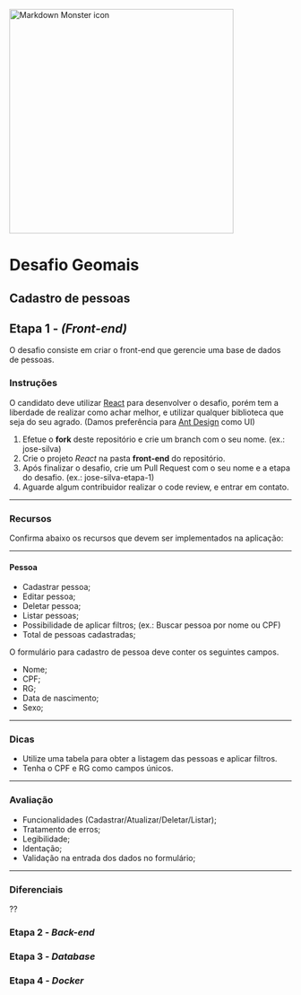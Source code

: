 <img src="https://www.vagasfloripa.com.br/wp-content/uploads/company_logos/2018/06/logo-geomais_Novo.png"
     alt="Markdown Monster icon"
     style="width: 400px"/>
</br>
# Desafio Geomais
## Cadastro de pessoas

## Etapa 1 - *(Front-end)*
O desafio consiste em criar o front-end que gerencie uma base de dados de pessoas.

### Instruções
O candidato deve utilizar [React](https://reactjs.org/) para desenvolver o desafio, porém tem a liberdade de realizar como achar melhor, e utilizar qualquer biblioteca que seja do seu agrado. (Damos preferência para [Ant Design](https://ant.design/) como UI)

1. Efetue o **fork** deste repositório e crie um branch com o seu nome. (ex.: jose-silva)
2. Crie o projeto *React* na pasta **front-end** do repositório.
3. Após finalizar o desafio, crie um Pull Request com o seu nome e a etapa do desafio. (ex.: jose-silva-etapa-1) 
4. Aguarde algum contribuidor realizar o code review, e entrar em contato.

---
### Recursos
Confirma abaixo os recursos que devem ser implementados na aplicação: 

---
#### Pessoa
* Cadastrar pessoa;
* Editar pessoa;
* Deletar pessoa;
* Listar pessoas;
* Possibilidade de aplicar filtros; (ex.: Buscar pessoa por nome ou CPF)
* Total de pessoas cadastradas;

O formulário para cadastro de pessoa deve conter os seguintes campos.

* Nome;
* CPF;
* RG;
* Data de nascimento;
* Sexo;

---
### Dicas
* Utilize uma tabela para obter a listagem das pessoas e aplicar filtros.
* Tenha o CPF e RG como campos únicos.

---
### Avaliação
* Funcionalidades (Cadastrar/Atualizar/Deletar/Listar);
* Tratamento de erros;
* Legibilidade;
* Identação;
* Validação na entrada dos dados no formulário;

---
### Diferenciais

??

### Etapa 2 - *Back-end*

### Etapa 3 - *Database*

### Etapa 4 - *Docker*
